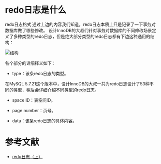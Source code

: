 # redo日志是什么

redo日志格式
通过上边的内容我们知道，redo日志本质上只是记录了一下事务对数据库做了哪些修改。 设计InnoDB的大叔们针对事务对数据库的不同修改场景定义了多种类型的redo日志，但是绝大部分类型的redo日志都有下边这种通用的结构：

![结构]()

各个部分的详细释义如下：

* type：该条redo日志的类型。

在MySQL 5.7.21这个版本中，设计InnoDB的大叔一共为redo日志设计了53种不同的类型，稍后会详细介绍不同类型的redo日志。

* space ID：表空间ID。

* page number：页号。

* data：该条redo日志的具体内容。



# 参考文献

* [redo日志（上）](https://juejin.im/book/5bffcbc9f265da614b11b731/section/5c238f0f518825741e7c3315)

